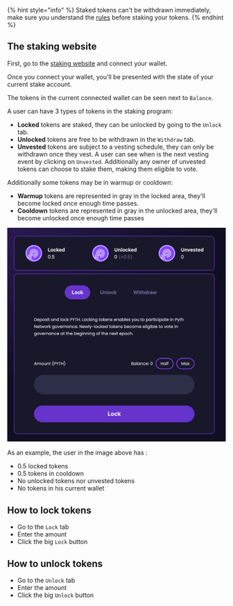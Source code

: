 {% hint style="info" %}
Staked tokens can't be withdrawn immediately, make sure you understand the [rules](staking-rules.md) before staking your tokens.
{% endhint %}
## The staking website

First, go to the [staking website](https://staking.pyth.network/) and connect your wallet.

Once you connect your wallet, you'll be presented with the state of your current stake account.

The tokens in the current connected wallet can be seen next to `Balance`.

A user can have 3 types of tokens in the staking program:
- **Locked** tokens are staked, they can be unlocked by going to the `Unlock` tab. 
- **Unlocked** tokens are free to be withdrawn in the `Withdraw` tab.
- **Unvested** tokens are subject to a vesting schedule, they can only be withdrawn once they vest. A user can see when is the next vesting event by clicking on `Unvested`. Additionally any owner of unvested tokens can choose to stake them, making them eligible to vote.

Additionally some tokens may be in warmup or cooldown:
- **Warmup** tokens are represented in gray in the locked area, they'll become locked once enough time passes.
- **Cooldown** tokens are represented in gray in the unlocked area, they'll become unlocked once enough time passes

![](<../.gitbook/assets/Screen Shot 2022-10-28 at 10.56.59 AM.png>)

As an example, the user in the image above has :
- 0.5 locked tokens
- 0.5 tokens in cooldown
- No unlocked tokens nor unvested tokens
- No tokens in his current wallet

## How to lock tokens

- Go to the `Lock` tab
- Enter the amount
- Click the big `Lock` button

## How to unlock tokens

- Go to the `Unlock` tab
- Enter the amount
- Click the big `Unlock` button